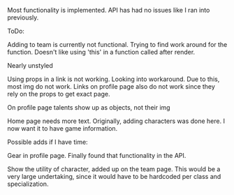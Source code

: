 Most functionality is implemented. API has had no issues like I ran into previously.

ToDo:

Adding to team is currently not functional. Trying to find work around for the function. Doesn't like using 'this' in a function called after render.

Nearly unstyled

Using props in a link is not working. Looking into workaround. Due to this, most img do not work. Links on profile page also do not work since they rely on the props to get exact page.

On profile page talents show up as objects, not their img

Home page needs more text. Originally, adding characters was done here. I now want it to have game information.


Possible adds if I have time:

Gear in profile page. Finally found that functionality in the API.

Show the utility of character, added up on the team page. This would be a very large undertaking, since it would have to be hardcoded per class and specialization.
